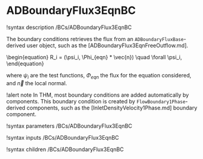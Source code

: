 # ADBoundaryFlux3EqnBC

!syntax description /BCs/ADBoundaryFlux3EqnBC

The boundary conditions retrieves the flux from an `ADBoundaryFluxBase`-derived user object,
such as the [ADBoundaryFlux3EqnFreeOutflow.md].

\begin{equation}
R_i = (\psi_i, \Phi_{eqn} * \vec{n}) \quad \forall \psi_i,
\end{equation}

where $\psi_i$ are the test functions, $\Phi_{eqn}$ the flux for the equation considered, and $\vec{n}$ the local normal.

!alert note
In THM, most boundary conditions are added automatically by components. This boundary condition is created by
`FlowBoundary1Phase`-derived components, such as the [InletDensityVelocity1Phase.md] boundary component.

!syntax parameters /BCs/ADBoundaryFlux3EqnBC

!syntax inputs /BCs/ADBoundaryFlux3EqnBC

!syntax children /BCs/ADBoundaryFlux3EqnBC
